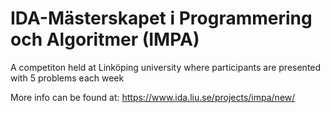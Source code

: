 #  IDA-Mästerskapet i Programmering och Algoritmer (IMPA)
A competiton held at Linköping university where participants are presented with 5 problems each week

More info can be found at:
https://www.ida.liu.se/projects/impa/new/
